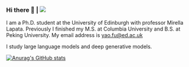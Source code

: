 ### Hi there 👋  |  ![](https://komarev.com/ghpvc/?username=FranxYao)

I am a Ph.D. student at the University of Edinburgh with professor Mirella Lapata. Previously I finished my M.S. at Columbia University and B.S. at Peking University. My email address is yao.fu@ed.ac.uk

I study large language models and deep generative models.

[![Anurag's GitHub stats](https://github-readme-stats.vercel.app/api?username=FranxYao)](https://github.com/anuraghazra/github-readme-stats)

